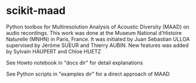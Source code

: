 # scikit-maad

Python toolbox for Multiresolution Analysis of Acoustic Diversity (MAAD) on audio recordings.
This work was done at the Museum National d'Histoire Naturelle (MNHN) in Paris, France.
It was initiated by Juan Sebastian ULLOA supervised by Jérôme SUEUR and Thierry AUBIN.
New features was added by Sylvain HAUPERT and Chloe HUETZ

See Howto notebook in "docs dir" for detail explanations

See Python scripts in "examples dir" for a direct approach of MAAD


